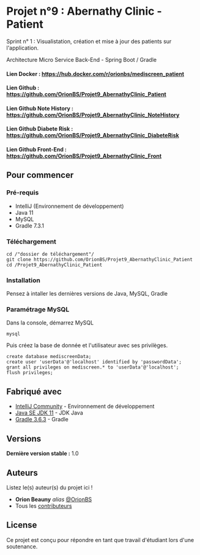 # Projet n°9 : Abernathy Clinic - Patient

Sprint n° 1 : Visualistation, création et mise à jour des patients sur l'application.

Architecture Micro Service Back-End - Spring Boot / Gradle

#### Lien Docker : https://hub.docker.com/r/orionbs/mediscreen_patient

#### Lien Github : https://github.com/OrionBS/Projet9_AbernathyClinic_Patient

#### Lien Github Note History : https://github.com/OrionBS/Projet9_AbernathyClinic_NoteHistory
#### Lien Github Diabete Risk : https://github.com/OrionBS/Projet9_AbernathyClinic_DiabeteRisk
#### Lien Github Front-End : https://github.com/OrionBS/Projet9_AbernathyClinic_Front

## Pour commencer

### Pré-requis

- IntelliJ (Environnement de développement)
- Java 11
- MySQL
- Gradle 7.3.1

### Téléchargement

```
cd /"dossier de téléchargement"/
git clone https://github.com/OrionBS/Projet9_AbernathyClinic_Patient
cd /Projet9_AbernathyClinic_Patient
```

### Installation

Pensez à intaller les dernières versions de Java, MySQL, Gradle

### Paramétrage MySQL

Dans la console, démarrez MySQL
```
mysql
```
Puis créez la base de donnée et l'utilisateur avec ses privilèges.
```
create database mediscreenData;
create user 'userData'@'localhost' identified by 'passwordData';
grant all privileges on mediscreen.* to 'userData'@'localhost';
flush privileges;
```

## Fabriqué avec

* [IntelliJ Community](https://www.jetbrains.com/idea/download/#section=windows) - Environnement de développement
* [Java SE JDK 11](https://www.oracle.com/java/technologies/javase-jdk11-downloads.html) - JDK Java
* [Gradle 3.6.3](https://gradle.org/install/) - Gradle

## Versions

**Dernière version stable :** 1.0

## Auteurs
Listez le(s) auteur(s) du projet ici !
* **Orion Beauny** _alias_ [@OrionBS](https://github.com/OrionBS)
* Tous les [contributeurs](https://github.com/OrionBS/Projet9_AbernathyClinic/contributors)

## License

Ce projet est conçu pour répondre en tant que travail d'étudiant lors d'une soutenance.
